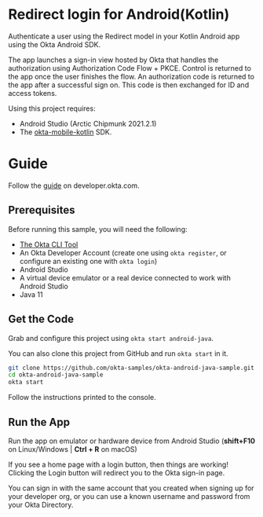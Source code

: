 # Redirect login for Android(Kotlin)

Authenticate a user using the Redirect model in your Kotlin Android app using the Okta Android SDK.

The app launches a sign-in view hosted by Okta that handles the authorization using Authorization Code Flow + PKCE. Control is returned to the app once the user finishes the flow. An authorization code is returned to the app after a successful sign on. This code is then exchanged for ID and access tokens.

Using this project requires:
- Android Studio (Arctic Chipmunk 2021.2.1)
- The [okta-mobile-kotlin](https://github.com/okta/okta-mobile-kotlin) SDK.

# Guide

Follow the [guide](https://developer.okta.com/docs/guides/sign-into-mobile-app-redirect/android/main/) on developer.okta.com.

## Prerequisites

Before running this sample, you will need the following:

- [The Okta CLI Tool](https://github.com/okta/okta-cli#installation)
- An Okta Developer Account (create one using `okta register`, or configure an existing one with `okta login`)
- Android Studio
- A virtual device emulator or a real device connected to work with Android Studio
- Java 11

## Get the Code

Grab and configure this project using `okta start android-java`.

You can also clone this project from GitHub and run `okta start` in it.

```bash
git clone https://github.com/okta-samples/okta-android-java-sample.git
cd okta-android-java-sample
okta start
```

Follow the instructions printed to the console.

## Run the App

Run the app on emulator or hardware device from Android Studio (**shift+F10** on Linux/Windows |
**Ctrl + R** on macOS)

If you see a home page with a login button, then things are working! Clicking the Login button will redirect you to the Okta sign-in page.

You can sign in with the same account that you created when signing up for your developer org, or you can use a known username and password from your Okta Directory.
